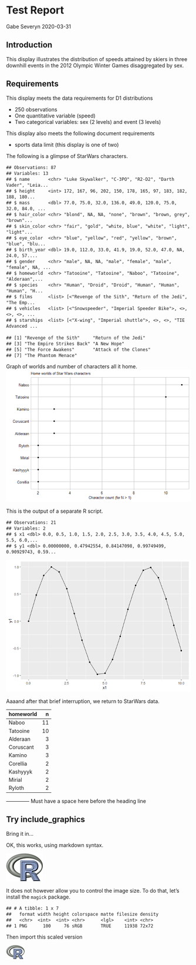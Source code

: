 Test Report
================
Gabe Severyn
2020-03-31

## Introduction

This display illustrates the distribution of speeds attained by skiers
in three downhill events in the 2012 Olympic Winter Games disaggregated
by sex.

## Requirements

This display meets the data requirements for D1 distributions

  - 250 observations
  - One quantitative variable (speed)
  - Two categorical variables: sex (2 levels) and event (3 levels)

This display also meets the following document requirements

  - sports data limit (this display is one of two)

The following is a glimpse of StarWars characters.

    ## Observations: 87
    ## Variables: 13
    ## $ name       <chr> "Luke Skywalker", "C-3PO", "R2-D2", "Darth Vader", "Leia...
    ## $ height     <int> 172, 167, 96, 202, 150, 178, 165, 97, 183, 182, 188, 180...
    ## $ mass       <dbl> 77.0, 75.0, 32.0, 136.0, 49.0, 120.0, 75.0, 32.0, 84.0, ...
    ## $ hair_color <chr> "blond", NA, NA, "none", "brown", "brown, grey", "brown"...
    ## $ skin_color <chr> "fair", "gold", "white, blue", "white", "light", "light"...
    ## $ eye_color  <chr> "blue", "yellow", "red", "yellow", "brown", "blue", "blu...
    ## $ birth_year <dbl> 19.0, 112.0, 33.0, 41.9, 19.0, 52.0, 47.0, NA, 24.0, 57....
    ## $ gender     <chr> "male", NA, NA, "male", "female", "male", "female", NA, ...
    ## $ homeworld  <chr> "Tatooine", "Tatooine", "Naboo", "Tatooine", "Alderaan",...
    ## $ species    <chr> "Human", "Droid", "Droid", "Human", "Human", "Human", "H...
    ## $ films      <list> [<"Revenge of the Sith", "Return of the Jedi", "The Emp...
    ## $ vehicles   <list> [<"Snowspeeder", "Imperial Speeder Bike">, <>, <>, <>, ...
    ## $ starships  <list> [<"X-wing", "Imperial shuttle">, <>, <>, "TIE Advanced ...

    ## [1] "Revenge of the Sith"     "Return of the Jedi"     
    ## [3] "The Empire Strikes Back" "A New Hope"             
    ## [5] "The Force Awakens"       "Attack of the Clones"   
    ## [7] "The Phantom Menace"

Graph of worlds and number of characters all it home.
![](0301-markdown-basics_files/figure-gfm/unnamed-chunk-4-1.png)<!-- -->

This is the output of a separate R script.

    ## Observations: 21
    ## Variables: 2
    ## $ x1 <dbl> 0.0, 0.5, 1.0, 1.5, 2.0, 2.5, 3.0, 3.5, 4.0, 4.5, 5.0, 5.5, 6.0,...
    ## $ y1 <dbl> 0.00000000, 0.47942554, 0.84147098, 0.99749499, 0.90929743, 0.59...

![](0301-markdown-basics_files/figure-gfm/unnamed-chunk-5-1.png)<!-- -->

Aaaand after that brief interruption, we return to StarWars data.

| homeworld |  n |
| :-------- | -: |
| Naboo     | 11 |
| Tatooine  | 10 |
| Alderaan  |  3 |
| Coruscant |  3 |
| Kamino    |  3 |
| Corellia  |  2 |
| Kashyyyk  |  2 |
| Mirial    |  2 |
| Ryloth    |  2 |

————– Must have a space here before the heading line

## Try include\_graphics

Bring it in…

OK, this works, using markdown syntax.

![](../resources/Rlogo.png)

It does not however allow you to control the image size. To do that,
let’s install the `magick` package.

    ## # A tibble: 1 x 7
    ##   format width height colorspace matte filesize density
    ##   <chr>  <int>  <int> <chr>      <lgl>    <int> <chr>  
    ## 1 PNG      100     76 sRGB       TRUE     11938 72x72

Then import this scaled version

![](../resources/Rlogo-scaled.png)
